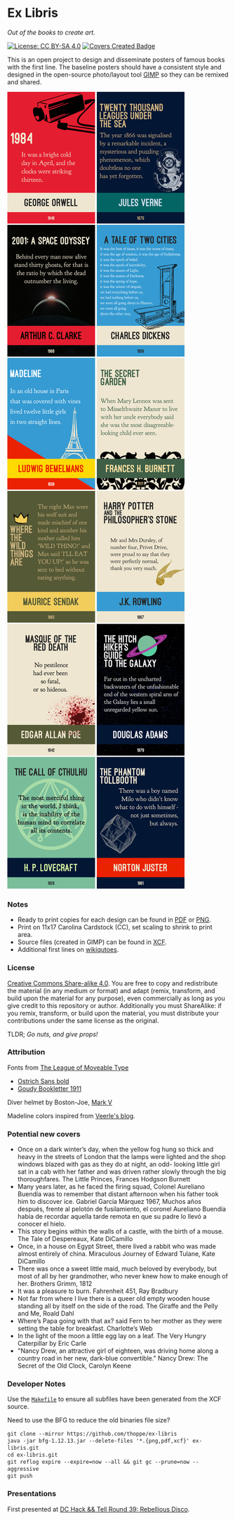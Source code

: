 # Ex Libris
_Out of the books to create art._

[![License: CC BY-SA 4.0](https://img.shields.io/badge/License-CC%20BY--SA%204.0-lightgrey.svg)](http://creativecommons.org/licenses/by-sa/4.0/)
[![Covers Created Badge](https://img.shields.io/badge/covers--created-12-blue.svg)](source/)
  
This is an open project to design and disseminate posters of famous books with the first line.
The baseline posters should have a consistent style and designed in the open-source photo/layout tool [GIMP](https://www.gimp.org/) so they can be remixed and shared.
  
[![](thumbnails/1984.png)](png/1984.png)
[![](thumbnails/TwentyThousandLeagues.png)](png/TwentyThousandLeagues.png)
[![](thumbnails/2001ASpaceOdyssey.png)](png/2001ASpaceOdyssey.png)
[![](thumbnails/ATaleOfTwoCities.png)](png/ATaleOfTwoCities.png)
[![](thumbnails/Madeline.png)](png/Madeline.png)
[![](thumbnails/TheSecretGarden.png)](png/TheSecretGarden.png)
[![](thumbnails/WhereTheWildThingsAre.png)](png/WhereTheWildThingsAre.png)
[![](thumbnails/HarryPotter.png)](png/HarryPotter.png)
[![](thumbnails/MasqueOfTheRedDeath.png)](png/MasqueOfTheRedDeath.png)
[![](thumbnails/TheHitchHikersGuide.png)](png/TheHitchHikersGuide.png)
[![](thumbnails/TheCallOfCthulhu.png)](png/TheCallOfCthulhu.png)
[![](thumbnails/PhantomTollbooth.png)](png/PhantomTollbooth.png)

### Notes
  
+ Ready to print copies for each design can be found in [PDF](/pdf) or [PNG](/png).
+ Print on 11x17 Carolina Cardstock (CC), set scaling to shrink to print area.
+ Source files (created in GIMP) can be found in [XCF](/source).
+ Additional first lines on [wikiqutoes](https://en.wikiquote.org/wiki/Opening_lines).
  
### License 
  
[Creative Commons Share-alike 4.0](LICENSE). You are free to copy and redistribute the material (in any medium or format) and adapt (remix, transform, and build upon the material for any purpose), even commercially as long as you give credit to this repository or author. Additionally you must ShareAlike: if you remix, transform, or build upon the material, you must distribute your contributions under the same license as the original.

TLDR; _Go nuts, and give props!_

### Attribution

Fonts from [The League of Moveable Type](https://www.theleagueofmoveabletype.com/)
  + [Ostrich Sans bold](https://www.theleagueofmoveabletype.com/ostrich-sans)
  + [Goudy Bookletter 1911](https://www.theleagueofmoveabletype.com/goudy-bookletter-1911)
  
Diver helmet by Boston-Joe, [Mark V](http://boston-joe.deviantart.com/art/mark-v-120296499)

Madeline colors inspired from [Veerle's blog](http://veerle.duoh.com/inspiration/detail/candarel).

### Potential new covers

  + Once on a dark winter’s day, when the yellow fog hung so thick and heavy in the streets of London that the lamps were lighted and the shop windows blazed with gas as they do at night, an odd- looking little girl sat in a cab with her father and was driven rather slowly through the big thoroughfares. The Little Princes, Frances Hodgson Burnett
  + Many years later, as he faced the firing squad, Colonel Aureliano Buendía was to remember that distant afternoon when his father took him to discover ice. Gabriel García Márquez 1967, Muchos años después, frente al pelotón de fusilamiento, el coronel Aureliano Buendía había de recordar aquella tarde remota en que su padre lo llevó a conocer el hielo.
  + This story begins within the walls of a castle, with the birth of a mouse. The Tale of Despereaux, Kate DiCamillo
  + Once, in a house on Egypt Street, there lived a rabbit who was made almost entirely of china. Miraculous Journey of Edward Tulane, Kate DiCamillo
  + There was once a sweet little maid, much beloved by everybody, but most of all by her grandmother, who never knew how to make enough of her. Brothers Grimm, 1812
  + It was a pleasure to burn. Fahrenheit 451, Ray Bradbury
  + Not far from where I live there is a queer old empty wooden house standing all by itself on the side of the road. The Giraffe and the Pelly and Me, Roald Dahl
  + Where’s Papa going with that ax? said Fern to her mother as they were setting the table for breakfast. Charlotte’s Web
  + In the light of the moon a little egg lay on a leaf. The Very Hungry Caterpillar by Eric Carle
  + "Nancy Drew, an attractive girl of eighteen, was driving home along a country road in her new, dark-blue convertible." Nancy Drew: The Secret of the Old Clock, Carolyn Keene 


### Developer Notes

Use the [`Makefile`](Makefile) to ensure all subfiles have been generated from the XCF source.

Need to use the BFG to reduce the old binaries file size?

    git clone --mirror https://github.com/thoppe/ex-libris
    java -jar bfg-1.12.13.jar --delete-files '*.{png,pdf,xcf}' ex-libris.git
    cd ex-libris.git
    git reflog expire --expire=now --all && git gc --prune=now --aggressive
    git push

### Presentations

First presented at [DC Hack && Tell Round 39: Rebellious Disco](https://www.meetup.com/DC-Hack-and-Tell/events/232161101/).


